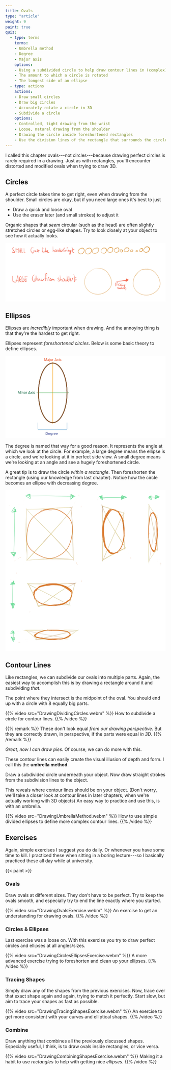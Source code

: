 ```yaml
---
title: Ovals
type: "article"
weight: 9
paint: true
quiz:
  - type: terms
    terms:
    - Umbrella method
    - Degree
    - Major axis
    options:
    - Using a subdivided circle to help draw contour lines in (complex) 3D objects
    - The amount to which a circle is rotated
    - The longest side of an ellipse
  - type: actions
    actions:
    - Draw small circles
    - Draw big circles
    - Accurately rotate a circle in 3D
    - Subdivide a circle
    options:
    - Controlled, tight drawing from the wrist
    - Loose, natural drawing from the shoulder
    - Drawing the circle inside foreshortened rectangles
    - Use the division lines of the rectangle that surrounds the circle 
---
```


I called this chapter ovals---not circles---because drawing perfect circles is rarely required in a drawing. Just as with rectangles, you'll encounter distorted and modified ovals when trying to draw 3D.

## Circles

A perfect circle takes time to get right, even when drawing from the shoulder. Small circles are okay, but if you need large ones it's best to just 

* Draw a quick and loose oval
* Use the eraser later (and small strokes) to adjust it

Organic shapes that *seem* circular (such as the head) are often slightly stretched circles or egg-like shapes. Try to look closely at your object to see how it actually looks.

![Example of how how to draw perfect (or not-so-perfect) circles.](DrawingPerfectCircles.webp)

## Ellipses

Ellipses are *incredibly* important when drawing. And the annoying thing is that they're the hardest to get right. 

Ellipses represent *foreshortened circles*. Below is some basic theory to define ellipses.

![Theory and terminology on ellipses.](DrawingEllipseTheory.webp)

The degree is named that way for a good reason. It represents the angle at which we look at the circle. For example, a large degree means the ellipse is a circle, and we're looking at it in perfect side view. A small degree means we're looking at an angle and see a hugely foreshortened circle.

A great tip is to draw the circle *within a rectangle*. Then foreshorten the rectangle (using our knowledge from last chapter). Notice how the circle becomes an ellipse with decreasing degree.

![How to draw a foreshortened circle (to create a circle in 3D)](DrawingForeshortenedCircles.webp)

## Contour Lines

Like rectangles, we can subdivide our ovals into multiple parts. Again, the easiest way to accomplish this is by drawing a rectangle around it and subdividing *that*. 

The point where they intersect is the midpoint of the oval. You should end up with a circle with 8 equally big parts.

{{% video src="DrawingDividingCircles.webm" %}}
How to subdivide a circle for contour lines.
{{% /video %}}

{{% remark %}}
These don't look equal _from our drawing perspective_. But they are correctly drawn, in perspective, if the parts were equal _in 3D_.
{{% /remark %}}

_Great, now I can draw pies._ Of course, we can do more with this.

These contour lines can easily create the visual illusion of depth and form. I call this the **umbrella method**.

Draw a subdivided circle underneath your object. Now draw straight strokes from the subdivision lines to the object.

This reveals where contour lines should be on your object. (Don't worry, we'll take a closer look at contour lines in later chapters, when we're actually working with 3D objects) An easy way to practice and use this, is with an umbrella.

{{% video src="DrawingUmbrellaMethod.webm" %}}
How to use simple divided ellipses to define more complex contour lines.
{{% /video %}}

## Exercises

Again, simple exercises I suggest you do daily. Or whenever you have some time to kill. I practiced these when sitting in a boring lecture---so I basically practiced these all day while at university.

{{< paint >}}

### Ovals

Draw ovals at different sizes. They don't have to be perfect. Try to keep the ovals smooth, and especially try to end the line exactly where you started.

{{% video src="DrawingOvalsExercise.webm" %}}
An exercise to get an understanding for drawing ovals.
{{% /video %}}

### Circles & Ellipses

Last exercise was a loose on. With this exercise you try to draw perfect circles and ellipses at all angles/sizes.

{{% video src="DrawingCirclesEllipsesExercise.webm" %}}
A more advanced exercise trying to foreshorten and clean up your ellipses.
{{% /video %}}

### Tracing Shapes

Simply draw any of the shapes from the previous exercises. Now, trace over that exact shape again and again, trying to match it perfectly. Start slow, but aim to trace your shapes as fast as possible.

{{% video src="DrawingTracingShapesExercise.webm" %}}
An exercise to get more consistent with your curves and elliptical shapes.
{{% /video %}}

### Combine

Draw anything that combines all the previously discussed shapes. Especially useful, I think, is to draw ovals inside rectangles, or vice versa.

{{% video src="DrawingCombiningShapesExercise.webm" %}}
Making it a habit to use _rectangles_ to help with getting nice _ellipses_.
{{% /video %}}
